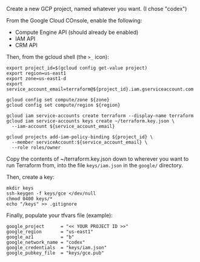 Create a new GCP project, named whatever you want.
(I chose "codex")

From the Google Cloud COnsole, enable the following:

  - Compute Engine API (should already be enabled)
  - IAM API
  - CRM API

Then, from the gcloud shell (the `>_` icon):

```
export project_id=$(gcloud config get-value project)
export region=us-east1
export zone=us-east1-d
export service_account_email=terraform@${project_id}.iam.gserviceaccount.com

gcloud config set compute/zone ${zone}
gcloud config set compute/region ${region}

gcloud iam service-accounts create terraform --display-name terraform
gcloud iam service-accounts keys create ~/terraform.key.json \
  --iam-account ${service_account_email}

gcloud projects add-iam-policy-binding ${project_id} \
  --member serviceAccount:${service_account_email} \
  --role roles/owner
```

Copy the contents of ~/terraform.key.json down to wherever you
want to run Terraform from, into the file `keys/iam.json` in the
`google/` directory.

Then, create a key:

```
mkdir keys
ssh-keygen -f keys/gce </dev/null
chmod 0400 keys/*
echo "/keys" >> .gitignore
```

Finally, populate your tfvars file (example):

```
google_project      = "<< YOUR PROJECT ID >>"
google_region       = "us-east1"
google_az1          = "b"
google_network_name = "codex"
google_credentials  = "keys/iam.json"
google_pubkey_file  = "keys/gce.pub"
```
